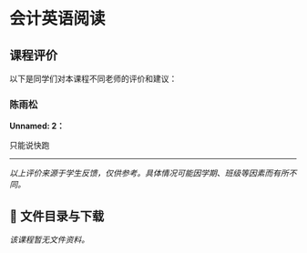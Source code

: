 # 会计英语阅读

## 课程评价

以下是同学们对本课程不同老师的评价和建议：

### 陈雨松

**Unnamed: 2：**

只能说快跑

---

*以上评价来源于学生反馈，仅供参考。具体情况可能因学期、班级等因素而有所不同。*
## 📄 文件目录与下载

_该课程暂无文件资料。_
